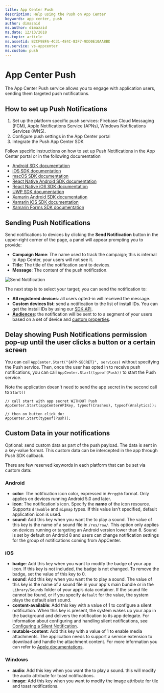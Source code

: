 ```yaml
---
title: App Center Push
description: Help using the Push on App Center
keywords: app center, push
author: dimazaid
ms.author: dimazaid
ms.date: 12/13/2018
ms.topic: article
ms.assetid: B2CF9BFA-4C31-484C-83F7-9DD0E10AA8BD
ms.service: vs-appcenter
ms.custom: push
---
```


# App Center Push

The App Center Push service allows you to engage with application users, sending them targeted push notifications.

## How to set up Push Notifications

1. Set up the platform specific push services: Firebase Cloud Messaging (FCM), Apple Notifications Service (APNs), Windows Notifications Services (WNS).
2. Configure push settings in the App Center portal
3. Integrate the Push App Center SDK

Follow specific instructions on how to set up Push Notifications in the App Center portal or in the following documentation

- [Android SDK documentation](~/sdk/push/android.md)
- [iOS SDK documentation](~/sdk/push/ios.md)
- [macOS SDK documentation](~/sdk/push/macos.md)
- [React Native Android SDK documentation](~/sdk/push/react-native-android.md)
- [React Native iOS SDK documentation](~/sdk/push/react-native-ios.md) 
- [UWP SDK documentation](~/sdk/push/uwp.md)
- [Xamarin Android SDK documentation](~/sdk/push/xamarin-android.md)
- [Xamarin iOS SDK documentation](~/sdk/push/xamarin-ios.md)
- [Xamarin Forms SDK documentation](~/sdk/push/xamarin-forms.md)

## Sending Push Notifications

Send notifications to devices by clicking the **Send Notification** button in the upper-right corner of the page, a panel will appear prompting you to provide:

- **Campaign Name**: The name used to track the campaign; this is internal to App Center, your users will not see it.
- **Title**: The title of the notification sent to devices.
- **Message**: The content of the push notification.

![Send Notification](~/push/images/send-notification.png "Campaign Name and Message fields are required to send a notification")

The next step is to select your target; you can send the notification to:

- **All registered devices**: all users opted-in will received the message.
- **Custom devices list**: send a notification to the list of install IDs. You can get the install IDs by using our [SDK API](~/sdk/other-apis/android.md).
- **[Audiences](~/push/audiences.md)**: the notification will be sent to to a segment of your users based on a set of device and [custom properties](~/sdk/other-apis/ios.md).

## Delay showing Push Notifications permission pop-up until the user clicks a button or a certain screen

You can call `AppCenter.Start("{APP-SECRET}", services)` without specifying the Push service. Then, once the user has opted in to receive push notifications, you can call `AppCenter.Start(typeof(Push))` to start the Push service.

Note the application doesn't need to send the app secret in the second call to `Start()`

```
// call start with app secret WITHOUT Push
AppCenter.Start(appCenterAPIKey, typeof(Crashes), typeof(Analytics));

// then on button click do:
AppCenter.Start(typeof(Push));
```

## Custom Data in your notifications

Optional: send custom data as part of the push payload. The data is sent in a key-value format. This custom data can be intercepted in the app through Push SDK callback.

There are few reserved keywords in each platform that can be set via custom data:

### Android

- **color**: The notification icon color, expressed in `#rrggbb` format. Only applies on devices running Android 5.0 and later.
- **icon**: The notification's icon. Specify the **name** of the icon resource. Supports `drawable` and `mipmap` types. If this value isn't specified, default application icon is used.
- **sound**: Add this key when you want the to play a sound. The value of this key is the name of a sound file in   `/res/raw/`. This option only applies on devices running or targeting an Android version lower than 8. Sound is set by default on Android 8 and users can change notification settings for the group of notifications coming from AppCenter.

### iOS

- **badge**: Add this key when you want to modify the badge of your app icon. If this key is not included, the badge is not changed. To remove the badge, set the value of this key to 0.
- **sound**: Add this key when you want the to play a sound. The value of this key is the name of a sound file in your app's main bundle or in the `Library/Sounds` folder of your app’s data container. If the sound file cannot be found, or if you specify `default` for the value, the system plays the default alert sound.
- **content-available**: Add this key with a value of 1 to configure a silent notification. When this key is present, the system wakes up your app in the background and delivers the notification to its app delegate. For information about configuring and handling silent notifications, see [Configuring a Silent Notification](https://developer.apple.com/library/content/documentation/NetworkingInternet/Conceptual/RemoteNotificationsPG/CreatingtheNotificationPayload.html#//apple_ref/doc/uid/TP40008194-CH10-SW8).
- **mutable-content**: Add this key with a value of 1 to enable media attachments. The application needs to support a service extension to download and handle the attachment content. For more information you can refer to [Apple documentations](https://developer.apple.com/library/content/documentation/NetworkingInternet/Conceptual/RemoteNotificationsPG/ModifyingNotifications.html).

### Windows

- **audio**: Add this key when you want the to play a sound. this will modify the audio attribute for toast notifications.
- **image**: Add this key when you want to modify the image attribute for tile and toast notifications.
